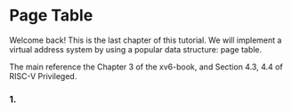 # Page Table

Welcome back! This is the last chapter of this tutorial. We will implement a virtual address system by using a popular data structure: page table.

The main reference the Chapter 3 of the xv6-book, and Section 4.3, 4.4 of RISC-V Privileged.


### 1. 